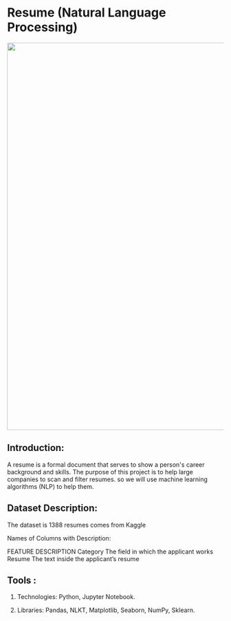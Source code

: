 # Resume (Natural Language Processing) 
<img src ="https://nespclimate.com.au/wp-content/uploads/2018/06/feature_BoM-storm30.jpg" 
width="900">


## Introduction:

A resume is a formal document that serves to show a person's career background and skills. The purpose of this project is to help large companies to scan and filter resumes. so we will use machine learning algorithms (NLP) to help them.

## Dataset Description:

The dataset is 1388 resumes comes from Kaggle 

Names of Columns with Description:

FEATURE 	DESCRIPTION
Category 	The field in which the applicant works 
Resume	The text inside the applicant’s resume


## Tools :

1.	Technologies: Python, Jupyter Notebook.

2.	Libraries: Pandas, NLKT, Matplotlib, Seaborn, NumPy, Sklearn.
